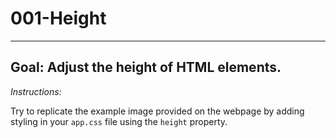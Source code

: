 # 001-Height
***

## Goal: Adjust the height of HTML elements.

*Instructions:*

Try to replicate the example image provided on the webpage by adding styling in your
`app.css` file using the `height` property.
